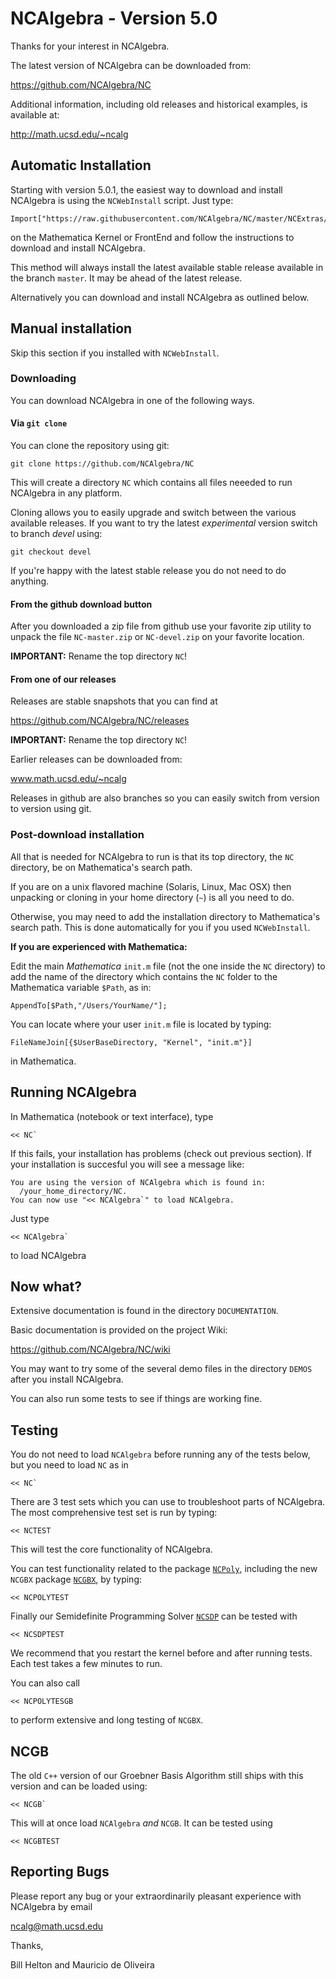 # NCAlgebra - Version 5.0

Thanks for your interest in NCAlgebra. 

The latest version of NCAlgebra can be downloaded from:

https://github.com/NCAlgebra/NC

Additional information, including old releases and historical
examples, is available at:

http://math.ucsd.edu/~ncalg

## Automatic Installation

Starting with version 5.0.1, the easiest way to download and install
NCAlgebra is using the `NCWebInstall` script. Just type:

    Import["https://raw.githubusercontent.com/NCAlgebra/NC/master/NCExtras/NCWebInstall.m"];

on the Mathematica Kernel or FrontEnd and follow the instructions to download and install NCAlgebra.

This method will always install the latest available stable release
available in the branch `master`. It may be ahead of the latest
release.

Alternatively you can download and install NCAlgebra as outlined below.

## Manual installation

Skip this section if you installed with `NCWebInstall`.

### Downloading

You can download NCAlgebra in one of the following ways.

#### Via `git clone`

You can clone the repository using git:

    git clone https://github.com/NCAlgebra/NC

This will create a directory `NC` which contains all files neeeded to
run NCAlgebra in any platform.

Cloning allows you to easily upgrade and switch between the various
available releases. If you want to try the latest *experimental*
version switch to branch *devel* using:

    git checkout devel

If you're happy with the latest stable release you do not need to
do anything.

#### From the github download button

After you downloaded a zip file from github use your favorite zip
utility to unpack the file `NC-master.zip` or `NC-devel.zip` on your
favorite location.

**IMPORTANT:** Rename the top directory `NC`!

#### From one of our releases

Releases are stable snapshots that you can find at

https://github.com/NCAlgebra/NC/releases

**IMPORTANT:** Rename the top directory `NC`!

Earlier releases can be downloaded from:

www.math.ucsd.edu/~ncalg

Releases in github are also branches so you can easily switch from
version to version using git.

### Post-download installation

All that is needed for NCAlgebra to run is that its top directory, the
`NC` directory, be on Mathematica's search path.

If you are on a unix
flavored machine (Solaris, Linux, Mac OSX) then unpacking or cloning
in your home directory (`~`) is all you need to do.

Otherwise, you may need to add the installation directory to
Mathematica's search path. This is done automatically for you if you
used `NCWebInstall`.

**If you are experienced with Mathematica:**

Edit the main *Mathematica* `init.m` file (not the one inside the `NC` directory) to add the name of the directory which contains the `NC` folder to the Mathematica variable `$Path`, as in:

    AppendTo[$Path,"/Users/YourName/"];

You can locate where your user `init.m` file is located by typing:

    FileNameJoin[{$UserBaseDirectory, "Kernel", "init.m"}]

in Mathematica.

## Running NCAlgebra

In Mathematica (notebook or text interface), type

    << NC`

If this fails, your installation has problems (check out previous
section). If your installation is succesful you will see a message
like:

    You are using the version of NCAlgebra which is found in:
      /your_home_directory/NC.
    You can now use "<< NCAlgebra`" to load NCAlgebra.

Just type 

    << NCAlgebra`

to load NCAlgebra

## Now what?

Extensive documentation is found in the directory `DOCUMENTATION`.

Basic documentation is provided on the project Wiki:

https://github.com/NCAlgebra/NC/wiki

You may want to try some of the several demo files in the directory
`DEMOS` after you install NCAlgebra.

You can also run some tests to see if things are working fine.

## Testing

You do not need to load `NCAlgebra` before running any of the tests
below, but you need to load `NC` as in

    << NC`

There are 3 test sets which you can use to troubleshoot parts of
NCAlgebra. The most comprehensive test set is run by typing:

    << NCTEST

This will test the core functionality of NCAlgebra. 

You can test functionality related to the package
[`NCPoly`](#PackageNCPoly), including the new `NCGBX` package
[`NCGBX`](#PackageNCGBX), by typing:

    << NCPOLYTEST

Finally our Semidefinite Programming Solver [`NCSDP`](#PackageNCSDP)
can be tested with 

    << NCSDPTEST

We recommend that you restart the kernel before and after running
tests. Each test takes a few minutes to run.

You can also call

    << NCPOLYTESGB
	
to perform extensive and long testing of `NCGBX`.

## NCGB

The old `C++` version of our Groebner Basis Algorithm still ships with
this version and can be loaded using:

    << NCGB`

This will at once load `NCAlgebra` *and* `NCGB`. It can be tested
using

	<< NCGBTEST

## Reporting Bugs

Please report any bug or your extraordinarily pleasant experience with
NCAlgebra by email

ncalg@math.ucsd.edu

Thanks,

Bill Helton and Mauricio de Oliveira
